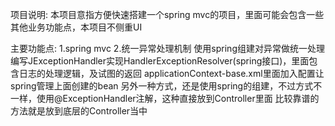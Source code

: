 项目说明:
本项目意指方便快速搭建一个spring mvc的项目，里面可能会包含一些其他业务功能点，本项目不侧重UI

主要功能点:
1.spring mvc
2.统一异常处理机制
	使用spring组建对异常做统一处理
		编写JExceptionHandler实现HandlerExceptionResolver(spring接口)，里面包含日志的处理逻辑，及试图的返回
		applicationContext-base.xml里面加入配置让spring管理上面创建的bean
	另外一种方式，还是使用spring的组建，不过方式不一样，使用@ExceptionHandler注解，这种直接放到Controller里面
		比较靠谱的方法就是放到底层的Controller当中